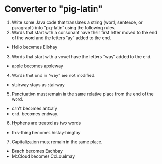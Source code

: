 # Converter to "pig-latin"
1. Write some Java code that translates a string (word, sentence, or paragraph) into “pig-latin” using the following rules.
2. Words that start with a consonant have their first letter moved to the end of the word and the letters “ay” added to the end.
* Hello becomes Ellohay
3. Words that start with a vowel have the letters “way” added to the end.
* apple becomes appleway
4. Words that end in “way” are not modified.
* stairway stays as stairway
5. Punctuation must remain in the same relative place from the end of the word.
* can’t becomes antca’y
* end. becomes endway.
6. Hyphens are treated as two words
* this-thing becomes histay-hingtay
7. Capitalization must remain in the same place.
* Beach becomes Eachbay
* McCloud becomes CcLoudmay